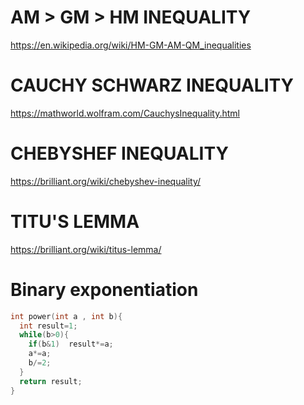 # AM > GM > HM INEQUALITY
https://en.wikipedia.org/wiki/HM-GM-AM-QM_inequalities

# CAUCHY SCHWARZ INEQUALITY
https://mathworld.wolfram.com/CauchysInequality.html

# CHEBYSHEF INEQUALITY
https://brilliant.org/wiki/chebyshev-inequality/

# TITU'S LEMMA 
https://brilliant.org/wiki/titus-lemma/

# Binary exponentiation
```cpp
int power(int a , int b){
  int result=1;
  while(b>0){
    if(b&1)  result*=a;
    a*=a;
    b/=2;
  }
  return result;
}
```

